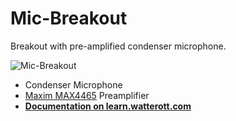 # Mic-Breakout
Breakout with pre-amplified condenser microphone.

![Mic-Breakout](https://github.com/watterott/Mic-Breakout/raw/master/hardware/Mic-Breakout_v11.jpg)

* Condenser Microphone
* [Maxim MAX4465](http://www.maximintegrated.com/en/products/analog/audio/MAX4465.html) Preamplifier
* **[Documentation on learn.watterott.com](http://learn.watterott.com/sensors/mic/)**
